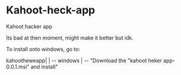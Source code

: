 # Kahoot-heck-app
Kahoot  hacker app

Its bad at then moment, might make it better but idk. 

To install onto windows, go to:

kahootheweapp|
             |
             -- windows |
                        -- 
                        "Download the "kahoot heker app-0.0.1.msi" and install"
                        
              
